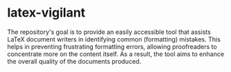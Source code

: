 # latex-vigilant

The repository's goal is to provide an easily accessible tool that assists LaTeX document writers 
in identifying common (formatting) mistakes. This helps in preventing frustrating formatting errors, allowing 
proofreaders to concentrate more on the content itself. As a result, the tool aims to enhance the
overall quality of the documents produced.